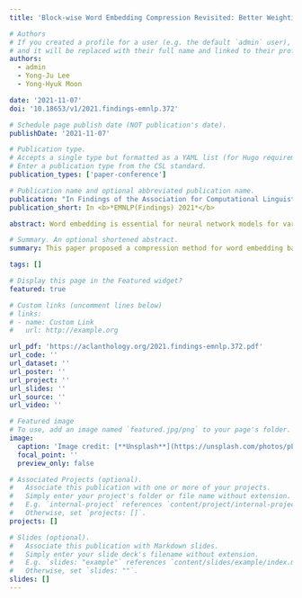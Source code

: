 ```yaml
---
title: 'Block-wise Word Embedding Compression Revisited: Better Weighting and Structuring'

# Authors
# If you created a profile for a user (e.g. the default `admin` user), write the username (folder name) here
# and it will be replaced with their full name and linked to their profile.
authors:
  - admin
  - Yong-Ju Lee
  - Yong-Hyuk Moon

date: '2021-11-07'
doi: '10.18653/v1/2021.findings-emnlp.372'

# Schedule page publish date (NOT publication's date).
publishDate: '2021-11-07'

# Publication type.
# Accepts a single type but formatted as a YAML list (for Hugo requirements).
# Enter a publication type from the CSL standard.
publication_types: ['paper-conference']

# Publication name and optional abbreviated publication name.
publication: "In Findings of the Association for Computational Linguistics: EMNLP 2021"
publication_short: In <b>*EMNLP(Findings) 2021*</b>

abstract: Word embedding is essential for neural network models for various natural language processing tasks. Since the word embedding usually has a considerable size, in order to deploy a neural network model having it on edge devices, it should be effectively compressed. There was a study for proposing a block-wise low-rank approximation method for word embedding, called GroupReduce. Even if their structure is effective, the properties behind the concept of the block-wise word embedding compression were not sufficiently explored. Motivated by this, we improve GroupReduce in terms of word weighting and structuring. For word weighting, we propose a simple yet effective method inspired by the term frequency-inverse document frequency method and a novel differentiable method. Based on them, we construct a discriminative word embedding compression algorithm. In the experiments, we demonstrate that the proposed algorithm more effectively finds word weights than competitors in most cases. In addition, we show that the proposed algorithm can act like a framework through successful cooperation with quantization.

# Summary. An optional shortened abstract.
summary: This paper proposed a compression method for word embedding based on block-wise low-rank compression.

tags: []

# Display this page in the Featured widget?
featured: true

# Custom links (uncomment lines below)
# links:
# - name: Custom Link
#   url: http://example.org

url_pdf: 'https://aclanthology.org/2021.findings-emnlp.372.pdf'
url_code: ''
url_dataset: ''
url_poster: ''
url_project: ''
url_slides: ''
url_source: ''
url_video: ''

# Featured image
# To use, add an image named `featured.jpg/png` to your page's folder.
image:
  caption: 'Image credit: [**Unsplash**](https://unsplash.com/photos/pLCdAaMFLTE)'
  focal_point: ''
  preview_only: false

# Associated Projects (optional).
#   Associate this publication with one or more of your projects.
#   Simply enter your project's folder or file name without extension.
#   E.g. `internal-project` references `content/project/internal-project/index.md`.
#   Otherwise, set `projects: []`.
projects: []

# Slides (optional).
#   Associate this publication with Markdown slides.
#   Simply enter your slide deck's filename without extension.
#   E.g. `slides: "example"` references `content/slides/example/index.md`.
#   Otherwise, set `slides: ""`.
slides: []
---
```

